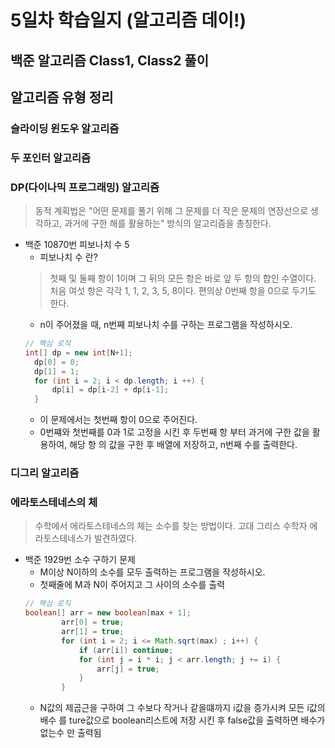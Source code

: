 # 5일차 학습일지 (알고리즘 데이!)

## 백준 알고리즘 Class1, Class2 풀이

## 알고리즘 유형 정리

### 슬라이딩 윈도우 알고리즘

### 두 포인터 알고리즘

### DP(다이나믹 프로그래밍) 알고리즘
> 동적 계획법은 "어떤 문제를 풀기 위해 그 문제를 더 작은 문제의 연장선으로 생각하고, 과거에 구한 해를 활용하는" 방식의 알고리즘을 총칭한다.
  - 백준 10870번 피보나치 수 5
      - 피보나치 수 란?
      > 첫째 및 둘째 항이 1이며 그 뒤의 모든 항은 바로 앞 두 항의 합인 수열이다. 처음 여섯 항은 각각 1, 1, 2, 3, 5, 8이다. 편의상 0번째 항을 0으로 두기도 한다.
      - n이 주어졌을 때, n번째 피보나치 수를 구하는 프로그램을 작성하시오.
      ```java
      // 핵심 로직
      int[] dp = new int[N+1];
        dp[0] = 0;
        dp[1] = 1;
        for (int i = 2; i < dp.length; i ++) {
            dp[i] = dp[i-2] + dp[i-1];
        }
      ```
      - 이 문제에서는 첫번째 항이 0으로 주어진다.
      - 0번쨰와 첫번째를 0과 1로 고정을 시킨 후 두번째 항 부터 과거에 구한 값을 활용하여, 해당 항 의 값을 구한 후 배열에 저장하고, n번째 수를 출력한다.

### 디그리 알고리즘

### 에라토스테네스의 체
> 수학에서 에라토스테네스의 체는 소수를 찾는 방법이다. 고대 그리스 수학자 에라토스테네스가 발견하였다.
  - 백준 1929번 소수 구하기 문제
      - M이상 N이하의 소수를 모두 출력하는 프로그램을 작성하시오.
      - 첫째줄에 M과 N이 주어지고 그 사이의 소수를 출력
      ```java
      // 핵심 로직
      boolean[] arr = new boolean[max + 1];
              arr[0] = true;
              arr[1] = true;
              for (int i = 2; i <= Math.sqrt(max) ; i++) {
                  if (arr[i]) continue;
                  for (int j = i * i; j < arr.length; j += i) {
                      arr[j] = true;
                  }
              }
      ```
      - N값의 제곱근을 구하여 그 수보다 작거나 같을떄까지 i값을 증가시켜 모든 i값의배수 를 ture값으로 boolean리스트에 저장 시킨 후
    false값을 출력하면 배수가 없는수 만 출력됨
